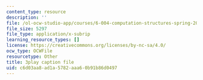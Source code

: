 ```yaml
---
content_type: resource
description: ''
file: /ol-ocw-studio-app/courses/6-004-computation-structures-spring-2017/c6d03aa8ad1a5782aaa60b91b86d0497_P_YdbHBRzC4.vtt
file_size: 5297
file_type: application/x-subrip
learning_resource_types: []
license: https://creativecommons.org/licenses/by-nc-sa/4.0/
ocw_type: OCWFile
resourcetype: Other
title: 3play caption file
uid: c6d03aa8-ad1a-5782-aaa6-0b91b86d0497
---
```

